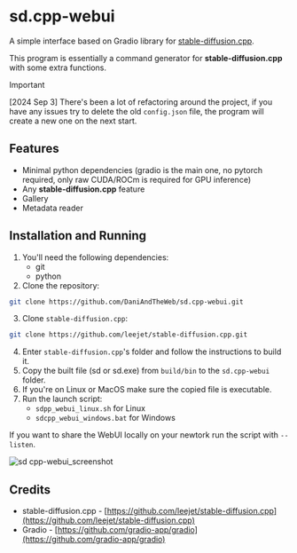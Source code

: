 # sd.cpp-webui

A simple interface based on Gradio library for [stable-diffusion.cpp](https://github.com/leejet/stable-diffusion.cpp).

This program is essentially a command generator for **stable-diffusion.cpp** with some extra functions.

> [!IMPORTANT]
[2024 Sep 3] There's been a lot of refactoring around the project, if you have any issues try to delete the old `config.json` file, the program will create a new one on the next start.

## Features

- Minimal python dependencies (gradio is the main one, no pytorch required, only raw CUDA/ROCm is required for GPU inference)
- Any **stable-diffusion.cpp** feature
- Gallery
- Metadata reader


## Installation and Running

1. You'll need the following dependencies:
   - git
   - python
2. Clone the repository:
```bash
git clone https://github.com/DaniAndTheWeb/sd.cpp-webui.git
```
3. Clone `stable-diffusion.cpp`:
```bash
git clone https://github.com/leejet/stable-diffusion.cpp.git
```
4. Enter `stable-diffusion.cpp`'s folder and follow the instructions to build it.
5. Copy the built file (sd or sd.exe) from `build/bin` to the `sd.cpp-webui` folder.
6. If you're on Linux or MacOS make sure the copied file is executable.
7. Run the launch script: 
   - `sdpp_webui_linux.sh` for Linux
   - `sdcpp_webui_windows.bat` for Windows


If you want to share the WebUI locally on your newtork run the script with `--listen`.


![sd cpp-webui_screenshot](https://github.com/DaniAndTheWeb/sd.cpp-webui/assets/57776841/0d991f6e-5b41-4b59-8412-39c738177f68)


## Credits

- stable-diffusion.cpp - [https://github.com/leejet/stable-diffusion.cpp](https://github.com/leejet/stable-diffusion.cpp)
- Gradio - [https://github.com/gradio-app/gradio](https://github.com/gradio-app/gradio)

